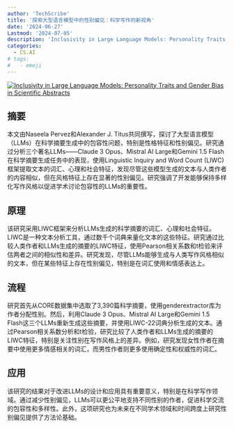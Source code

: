 ```yaml
---
author: 'TechScribe'
title: '探索大型语言模型中的性别偏见：科学写作的新视角'
date: '2024-06-27'
Lastmod: '2024-07-05'
description: 'Inclusivity in Large Language Models: Personality Traits and Gender Bias in Scientific Abstracts'
categories:
  - CS.AI
# tags:
#   - emoji
---
```


[![Inclusivity in Large Language Models: Personality Traits and Gender Bias in Scientific Abstracts](https://arxiv-research-1301205113.cos.ap-guangzhou.myqcloud.com/images/2406.19497v1.pdf_0.jpg)](https://arxiv.org/abs/2406.19497v1)

## 摘要

本文由Naseela Pervez和Alexander J. Titus共同撰写，探讨了大型语言模型（LLMs）在科学摘要生成中的包容性问题，特别是性格特征和性别偏见。研究通过分析三个著名LLMs——Claude 3 Opus、Mistral AI Large和Gemini 1.5 Flash在科学摘要生成任务中的表现，使用Linguistic Inquiry and Word Count (LIWC)框架提取文本的词汇、心理和社会特征，发现尽管这些模型生成的文本与人类作者的内容相似，但在风格特征上存在显著的性别偏见。研究强调了开发能够保持多样化写作风格以促进学术讨论包容性的LLMs的重要性。<!--more-->

## 原理

该研究采用LIWC框架来分析LLMs生成的科学摘要的词汇、心理和社会特征。LIWC是一种文本分析工具，通过数千个词典来量化文本的这些特征。研究通过比较人类作者和LLMs生成的摘要的LIWC特征，使用Pearson相关系数和t检验来评估两者之间的相似性和差异。研究发现，尽管LLMs能够生成与人类写作风格相似的文本，但在某些特征上存在性别偏见，特别是在词汇使用和情感表达上。

## 流程

研究首先从CORE数据集中选取了3,390篇科学摘要，使用genderextractor库为作者分配性别。然后，利用Claude 3 Opus、Mistral AI Large和Gemini 1.5 Flash这三个LLMs重新生成这些摘要，并使用LIWC-22词典分析生成的文本。通过Pearson相关系数分析和t检验，研究比较了人类作者和LLMs生成的摘要的LIWC特征，特别是关注性别在写作风格上的差异。例如，研究发现女性作者在摘要中使用更多情感相关的词汇，而男性作者则更多使用确定性和权威性的词汇。

## 应用

该研究的结果对于改进LLMs的设计和应用具有重要意义，特别是在科学写作领域。通过减少性别偏见，LLMs可以更公平地支持不同性别的作者，促进科学交流的包容性和多样性。此外，这项研究也为未来在不同学术领域和时间跨度上研究性别偏见提供了方法论基础。